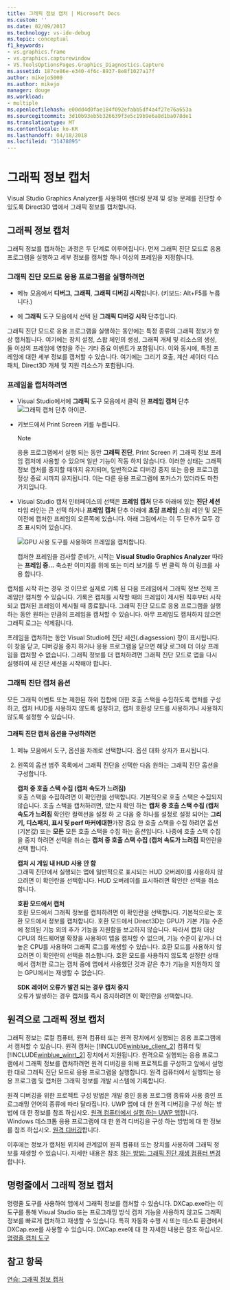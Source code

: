 ```yaml
---
title: 그래픽 정보 캡처 | Microsoft Docs
ms.custom: ''
ms.date: 02/09/2017
ms.technology: vs-ide-debug
ms.topic: conceptual
f1_keywords:
- vs.graphics.frame
- vs.graphics.capturewindow
- VS.ToolsOptionsPages.Graphics_Diagnostics.Capture
ms.assetid: 187ce86e-e340-4f6c-8937-8e8f1027a17f
author: mikejo5000
ms.author: mikejo
manager: douge
ms.workload:
- multiple
ms.openlocfilehash: e00dd4d0fae184f092efabb5df4a4f27e76a653a
ms.sourcegitcommit: 3d10b93eb5b326639f3e5c19b9e6a8d1ba078de1
ms.translationtype: MT
ms.contentlocale: ko-KR
ms.lasthandoff: 04/18/2018
ms.locfileid: "31478095"
---
```

# <a name="capturing-graphics-information"></a>그래픽 정보 캡처
Visual Studio Graphics Analyzer를 사용하여 렌더링 문제 및 성능 문제를 진단할 수 있도록 Direct3D 앱에서 그래픽 정보를 캡처합니다.  
  
## <a name="capturing-graphics-information"></a>그래픽 정보 캡처  
 그래픽 정보를 캡처하는 과정은 두 단계로 이루어집니다. 먼저 그래픽 진단 모드로 응용 프로그램을 실행하고 세부 정보를 캡처할 하나 이상의 프레임을 지정합니다.  
  
### <a name="to-run-your-app-under-graphics-diagnostics"></a>그래픽 진단 모드로 응용 프로그램을 실행하려면  
  
-   메뉴 모음에서 **디버그**, **그래픽**, **그래픽 디버깅 시작**합니다. (키보드: Alt+F5를 누릅니다.)  
  
-   에 **그래픽** 도구 모음에서 선택 된 **그래픽 디버깅 시작** 단추입니다.  
  
 그래픽 진단 모드로 응용 프로그램을 실행하는 동안에는 특정 종류의 그래픽 정보가 항상 캡처됩니다. 여기에는 장치 설정, 스왑 체인의 생성, 그래픽 개체 및 리소스의 생성, 둘 이상의 프레임에 영향을 주는 기타 중요 이벤트가 포함됩니다. 이와 동시에, 특정 프레임에 대한 세부 정보를 캡처할 수 있습니다. 여기에는 그리기 호출, 계산 셰이더 디스패치, Direct3D 개체 및 지원 리소스가 포함됩니다.  
  
### <a name="to-capture-a-frame"></a>프레임을 캡처하려면  
  
-   Visual Studio에서에 **그래픽** 도구 모음에서 클릭 된 **프레임 캡처** 단추 ![그래픽 캡처 단추 아이콘](media/debuggingdirectxgraphics.png "DebuggingDirectXGraphics").  
  
-   키보드에서 Print Screen 키를 누릅니다.
  
    > [!NOTE]
    >  응용 프로그램에서 실행 되는 동안 **그래픽 진단**, Print Screen 키 그래픽 정보 프레임 캡처에 사용할 수 있으며 일반 기능이 작동 하지 않습니다. 이러한 상태는 그래픽 정보 캡처를 중지할 때까지 유지되며, 일반적으로 디버깅 중지 또는 응용 프로그램 정상 종료 시까지 유지됩니다. 이는 다른 응용 프로그램에 포커스가 있더라도 마찬가지입니다.  
  
-   Visual Studio 캡처 인터페이스의 선택은 **프레임 캡처** 단추 아래에 있는 **진단 세션** 타임 라인는 큰 선택 하거나 **프레임 캡처** 단추 아래에 **초당 프레임** 스윔 레인 및 모든 이전에 캡처한 프레임의 오른쪽에 있습니다. 아래 그림에서는 이 두 단추가 모두 강조 표시되어 있습니다.  
  
     ![GPU 사용 도구를 사용하여 프레임을 캡처합니다.](media/pix_gpu_usage_tool_capture_frame.png)  
  
     캡처한 프레임을 검사할 준비가, 시작는 **Visual Studio Graphics Analyzer** 따라는 **프레임 중...**  축소판 이미지를 위에 또는 미리 보기를 두 번 클릭 하 여 링크를 사용 합니다.  
  
 캡처를 시작 하는 경우 것 이므로 실제로 기록 된 다음 프레임에서 그래픽 정보 전체 프레임만 캡처할 수 있습니다. 기록은 캡처를 시작할 때의 프레임이 제시된 직후부터 시작되고 캡처된 프레임이 제시될 때 종료됩니다. 그래픽 진단 모드로 응용 프로그램을 실행하는 동안 원하는 만큼의 프레임을 캡처할 수 있습니다. 아무 프레임도 캡처하지 않으면 그래픽 로그는 삭제됩니다.  
  
 프레임을 캡처하는 동안 Visual Studio에 진단 세션(.diagsession) 창이 표시됩니다. 이 창을 닫고, 디버깅을 중지 하거나 응용 프로그램을 닫으면 해당 로그에 더 이상 프레임을 캡처할 수 없습니다. 그래픽 정보를 더 캡처하려면 그래픽 진단 모드로 앱을 다시 실행하여 새 진단 세션을 시작해야 합니다.  
  
### <a name="graphics-diagnostics-capture-options"></a>그래픽 진단 캡처 옵션  
 모든 그래픽 이벤트 또는 제한된 하위 집합에 대한 호출 스택을 수집하도록 캡처를 구성하고, 캡처 HUD를 사용하지 않도록 설정하고, 캡처 호환성 모드를 사용하거나 사용하지 않도록 설정할 수 있습니다.  
  
#### <a name="to-configure-graphics-diagnostics-capture-options"></a>그래픽 진단 캡처 옵션을 구성하려면  
  
1.  메뉴 모음에서 도구, 옵션을 차례로 선택합니다. 옵션 대화 상자가 표시됩니다.  
  
2.  왼쪽의 옵션 범주 목록에서 그래픽 진단을 선택한 다음 원하는 그래픽 진단 옵션을 구성합니다.  
  
     **캡처 중 호출 스택 수집 (캡처 속도가 느려짐)**  
     호출 스택을 수집하려면 이 확인란을 선택합니다. 기본적으로 호출 스택은 수집되지 않습니다. 호출 스택을 캡처하려면, 있는지 확인 하는 **캡처 중 호출 스택 수집 (캡처 속도가 느려짐** 확인란 컬렉션을 설정 하 고 다음 중 하나를 설정로 설정 되어는 **그리기, 디스패치, 표시 및 perf 마커에대한**가장 중요 한 호출 스택을 수집 하려면 옵션 (기본값) 또는 **모든** 모든 호출 스택을 수집 하는 옵션입니다. 나중에 호출 스택 수집을 중지 하려면 선택을 취소는 **캡처 중 호출 스택 수집 (캡처 속도가 느려짐** 확인란을 선택 합니다.  
  
     **캡처 시 게임 내 HUD 사용 안 함**  
     그래픽 진단에서 실행되는 앱에 일반적으로 표시되는 HUD 오버레이를 사용하지 않으려면 이 확인란을 선택합니다. HUD 오버레이를 표시하려면 확인란 선택을 취소합니다.  
  
     **호환 모드에서 캡처**  
     호환 모드에서 그래픽 정보를 캡처하려면 이 확인란을 선택합니다. 기본적으로는 호환 모드에서 정보를 캡처합니다. 호환 모드에서 Direct3D는 GPU가 기본 기능 수준에 정의된 기능 외의 추가 기능을 지원함을 보고하지 않습니다. 따라서 캡처 대상 CPU의 하드웨어별 확장을 사용하여 앱을 캡처할 수 없으며, 기능 수준이 같거나 더 높은 CPU를 사용하여 그래픽 로그를 재생할 수 있습니다. 호환 모드를 사용하지 않으려면 이 확인란의 선택을 취소합니다. 호환 모드를 사용하지 않도록 설정한 상태에서 캡처한 로그는 캡처 중에 앱에서 사용했던 것과 같은 추가 기능을 지원하지 않는 GPU에서는 재생할 수 없습니다.  
  
     **SDK 레이어 오류가 발견 되는 경우 캡처 중지**  
     오류가 발생하는 경우 캡처를 즉시 중지하려면 이 확인란을 선택합니다.  
  
## <a name="capturing-graphics-information-remotely"></a>원격으로 그래픽 정보 캡처  
 그래픽 정보는 로컬 컴퓨터, 원격 컴퓨터 또는 원격 장치에서 실행되는 응용 프로그램에서 캡처할 수 있습니다. 원격 캡처는 [!INCLUDE[winblue_client_2](../includes/winblue_client_2_md.md)] 컴퓨터 및 [!INCLUDE[winblue_winrt_2](../includes/winblue_winrt_2_md.md)] 장치에서 지원됩니다. 원격으로 실행되는 응용 프로그램에서 그래픽 정보를 캡처하려면 원격 디버깅을 위해 프로젝트를 구성하고 앞에서 설명한 대로 그래픽 진단 모드로 응용 프로그램을 실행합니다. 원격 컴퓨터에서 실행되는 응용 프로그램 및 캡처한 그래픽 정보를 개발 시스템에 기록합니다.  
  
 원격 디버깅을 위한 프로젝트 구성 방법은 개발 중인 응용 프로그램 종류와 사용 중인 프로그래밍 언어의 종류에 따라 달라집니다. UWP 앱에 대 한 원격 디버깅을 구성 하는 방법에 대 한 정보를 참조 하십시오. [원격 컴퓨터에서 실행 하는 UWP 앱](../run-windows-store-apps-on-a-remote-machine.md)합니다. Windows 데스크톱 응용 프로그램에 대 한 원격 디버깅을 구성 하는 방법에 대 한 정보를 참조 하십시오. [원격 디버깅](../remote-debugging.md)합니다.  
  
 이후에는 정보가 캡처된 위치에 관계없이 원격 컴퓨터 또는 장치를 사용하여 그래픽 정보를 재생할 수 있습니다. 자세한 내용은 참조 [하는 방법: 그래픽 진단 재생 컴퓨터 변경](how-to-change-the-graphics-diagnostics-playback-machine.md)합니다.  
  
## <a name="capturing-graphics-information-from-the-command-line"></a>명령줄에서 그래픽 정보 캡처  
 명령줄 도구를 사용하여 앱에서 그래픽 정보를 캡처할 수 있습니다. DXCap.exe라는 이 도구를 통해 Visual Studio 또는 프로그래밍 방식 캡처 기능을 사용하지 않고도 그래픽 정보를 빠르게 캡처하고 재생할 수 있습니다. 특히 자동화 수행 시 또는 테스트 환경에서 DXCap.exe를 사용할 수 있습니다. DXCap.exe에 대 한 자세한 내용은 참조 하십시오. [명령줄 캡처 도구](command-line-capture-tool.md)  
  
## <a name="see-also"></a>참고 항목  
 [연습: 그래픽 정보 캡처](walkthrough-capturing-graphics-information.md)